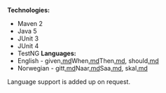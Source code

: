**Technologies:**
  * Maven 2
  * Java 5
  * JUnit 3
  * JUnit 4
  * TestNG
**Languages:**
  * English - given[.md](.md)When[.md](.md)Then[.md](.md), should[.md](.md)
  * Norwegian - gitt[.md](.md)Naar[.md](.md)Saa[.md](.md), skal[.md](.md)

Language support is added up on request.